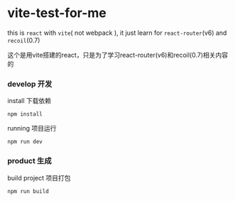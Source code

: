 # vite-test-for-me

this is `react` with `vite`( not webpack ), it just learn for `react-router`(v6) and `recoil`(0.7)

这个是用vite搭建的react，只是为了学习react-router(v6)和recoil(0.7)相关内容的

### develop 开发

install 下载依赖
```shell
npm install
```
running 项目运行
```shell
npm run dev
```

### product 生成
build project 项目打包
```shell
npm run build
```
